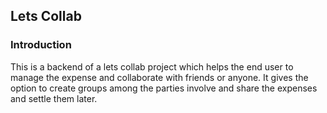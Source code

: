 ## Lets Collab

### Introduction
This is a backend of a lets collab project which helps the end user to manage the expense and collaborate with friends or anyone. It gives the option to create groups among the parties involve and share the expenses and settle them later.